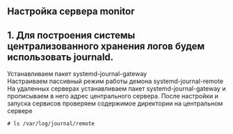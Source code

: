 ## Настройка сервера monitor

## 1. Для построения системы централизованного хранения логов будем использовать journald.

Устанавливаем пакет systemd-journal-gateway  
Настраиваем пассивный режим работы демона systemd-journal-remote  
На удаленных серверах устанавливаем пакет systemd-journal-gateway и прописываем в него адрес центрального сервера. 
После настройки и запуска сервисов проверяем содержимое директории на центральном сервере  

    # ls /var/log/journal/remote  
